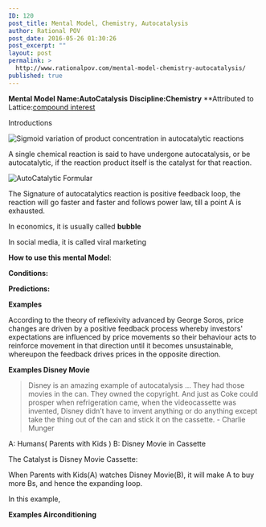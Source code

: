 ```yaml
---
ID: 120
post_title: Mental Model, Chemistry, Autocatalysis
author: Rational POV
post_date: 2016-05-26 01:30:26
post_excerpt: ""
layout: post
permalink: >
  http://www.rationalpov.com/mental-model-chemistry-autocatalysis/
published: true
---
```

**Mental Model Name:AutoCatalysis** 
**Discipline:Chemistry** 
**Attributed to Lattice:[compound interest](http://www.rationalpov.com/mental-modeldiscipline-mathematics-2/)

Introductions

![Sigmoid variation of product concentration in autocatalytic reactions](https://upload.wikimedia.org/wikipedia/commons/5/55/Sigmoid_curve_for_an_autocatalytical_reaction.jpg)


A single chemical reaction is said to have undergone autocatalysis, or be autocatalytic, if the reaction product itself is the catalyst for that reaction.

![AutoCatalytic Formular](https://upload.wikimedia.org/math/f/2/1/f21663a5fc9d1dc7e51337b52223f48c.png)

The Signature of autocatalytics reaction is positive feedback loop, the reaction will go faster and faster and follows power law, till a point A is exhausted. 

In economics, it is usually called **bubble**

In social media, it is called viral marketing


**How to use this mental Model**:

**Conditions:**



**Predictions:**


**Examples**

According to the theory of reflexivity advanced by George Soros, price changes are driven by a positive feedback process whereby investors' expectations are influenced by price movements so their behaviour acts to reinforce movement in that direction until it becomes unsustainable, whereupon the feedback drives prices in the opposite direction.


**Examples Disney Movie**

> Disney is an amazing example of autocatalysis … They had those movies in the can. They owned the copyright. And just as Coke could prosper when refrigeration came, when the videocassette was invented, Disney didn’t have to invent anything or do anything except take the thing out of the can and stick it on the cassette. - Charlie Munger

A: Humans( Parents with Kids )
B: Disney Movie in Cassette

The Catalyst is Disney Movie Cassette:

When Parents with Kids(A) watches Disney Movie(B), it will make A to buy more Bs, and hence the expanding loop.


In this example,

**Examples Airconditioning**

